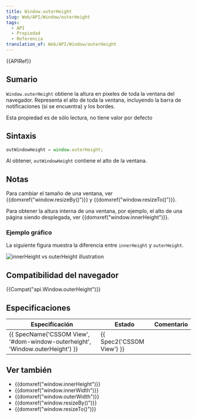```yaml
---
title: Window.outerHeight
slug: Web/API/Window/outerHeight
tags:
  - API
  - Propiedad
  - Referencia
translation_of: Web/API/Window/outerHeight
---
```


{{APIRef}}

## Sumario

`Window.outerHeight` obtiene la altura en pixeles de toda la ventana del navegador. Representa el alto de toda la ventana, incluyendo la barra de notificaciones (si se encuentra) y los bordes.

Esta propiedad es de sólo lectura, no tiene valor por defecto

## Sintaxis

```js
outWindowHeight = window.outerHeight;
```

Al obtener, `outWindowHeight` contiene el alto de la ventana.

## Notas

Para cambiar el tamaño de una ventana, ver {{domxref("window.resizeBy()")}} y {{domxref("window.resizeTo()")}}.

Para obtener la altura interna de una ventana, por ejemplo, el alto de una página siendo desplegada, ver {{domxref("window.innerHeight")}}.

### Ejemplo gráfico

La siguiente figura muestra la diferencia entre `innerHeight` y `outerHeight`.

![innerHeight vs outerHeight illustration](/@api/deki/files/213/=FirefoxInnerVsOuterHeight2.png)

## Compatibilidad del navegador

{{Compat("api.Window.outerHeight")}}

## Especificaciones

| Especificación                                                                                           | Estado                           | Comentario |
| -------------------------------------------------------------------------------------------------------- | -------------------------------- | ---------- |
| {{ SpecName('CSSOM View', '#dom-window-outerheight', 'Window.outerHeight') }} | {{ Spec2('CSSOM View') }} |            |

## Ver también

- {{domxref("window.innerHeight")}}
- {{domxref("window.innerWidth")}}
- {{domxref("window.outerWidth")}}
- {{domxref("window.resizeBy()")}}
- {{domxref("window.resizeTo()")}}
